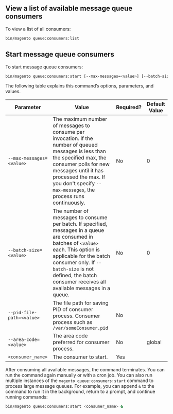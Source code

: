 ## View a list of available message queue consumers

To view a list of all consumers:

```bash
bin/magento queue:consumers:list
```

## Start message queue consumers

To start message queue consumers:

```bash
bin/magento queue:consumers:start [--max-messages=<value>] [--batch-size=<value>] [--pid-file-path=<value>] [--area-code=<value>] <consumer_name>
```

The following table explains this command’s options, parameters, and values.

Parameter | Value | Required? | Default Value
--- | --- | --- | ---
`--max-messages=<value>` | The maximum number of messages to consume per invocation. If the number of queued messages is less than the specified max, the consumer polls for new messages until it has processed the max. If you don't specify `--max-messages`, the process runs continuously. | No | 0
`--batch-size=<value>` | The number of messages to consume per batch. If specified, messages in a queue are consumed in batches of `<value>` each. This option is applicable for the batch consumer only. If `--batch-size` is not defined, the batch consumer receives all available messages in a queue. | No | 0
`--pid-file-path=<value>` | The file path for saving PID of consumer process. Consumer process such as `/var/someConsumer.pid` | No |
`--area-code=<value>` | The area code preferred for consumer process. | No | global
`<consumer_name>` | The consumer to start. | Yes | |

After consuming all available messages, the command terminates. You can run the command again manually or with a cron job. You can also run multiple instances of the `magento queue:consumers:start` command to process large message queues. For example, you can append `&` to the command to run it in the background, return to a prompt, and continue running commands:

```bash
bin/magento queue:consumers:start <consumer_name> &
```

